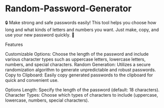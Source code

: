 # Random-Password-Generator
🔒 Make strong and safe passwords easily! This tool helps you choose how long and what kinds of letters and numbers you want. Just make, copy, and use your new password quickly. 🌟

Features

Customizable Options: Choose the length of the password and include various character types such as uppercase letters, lowercase letters, numbers, and special characters.
Random Generation: Utilizes a secure randomization algorithm to generate unpredictable and robust passwords.
Copy to Clipboard: Easily copy generated passwords to the clipboard for quick and convenient use.

Options
Length: Specify the length of the password (default: 18 characters).
Character Types: Choose which types of characters to include (uppercase, lowercase, numbers, special characters).

